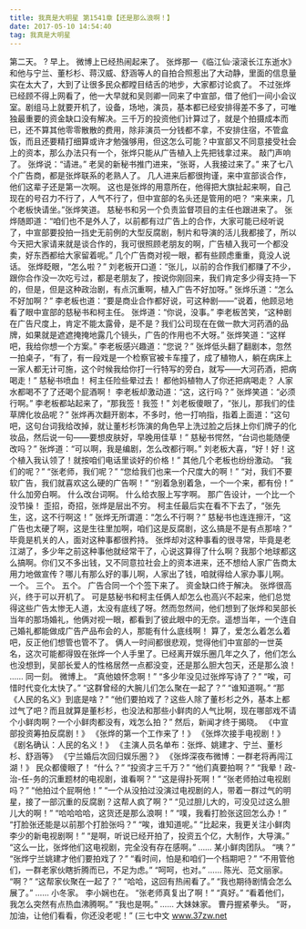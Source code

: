 ```yaml
---
title: 我真是大明星 第1541章【还是那么浪啊！】
date: 2017-05-10 14:54:40
tag: 我真是大明星
---
```


第二天。 ?
早上。
微博上已经热闹起来了。
张烨那一《临江仙·滚滚长江东逝水》和他与宁兰、董杉杉、蒋汉威、舒涵等人的自拍合照惹出了大动静，里面的信息量实在太大了，大到了让很多民众都瞠目结舌的地步，大家都讨论疯了。
不过张烨已经顾不得上网看了，他一大早就和吴则卿一同来了中宣部，借了他们一间小会议室。剧组马上就要开机了，设备，场地，演员，基本都已经安排得差不多了，可唯独最重要的资金缺口没有解决。三千万的投资他们计算过了，就是个拍摄成本而已，还不算其他零零散散的费用，除非演员一分钱都不拿，不安排住宿，不管盒饭，而且还要精打细算或许才勉强够用，但这怎么可能？中宣部又不同意接受社会上的资本，那么办法只有一个，张烨只能从广告植入上先把钱拿过来。
敲门声响了。
张烨说：“请进。”
老吴的新秘书推门进来，“张哥，人我接过来了。”
来了七八个广告商，都是张烨联系的老熟人了。
几人进来后都很拘谨，来中宣部谈合作，他们这辈子还是第一次啊。
这也是张烨的用意所在，他得把大旗扯起来啊，自己现在的号召力不行了，人气不行了，但中宣部的名头还是管用的吧？
“来来来，几个老板快请坐。”张烨笑道。
慈秘书和另一个负责监督项目的主任也跟进来了。
张烨随即道：“咱们也不是外人了，以前都有过广告上的合作，大家可能已经听说了，中宣部要投拍一挡史无前例的大型反腐剧，制片和导演的活儿我都接了，所以今天把大家请来就是谈合作的，我可很照顾老朋友的啊，广告植入我可一个都没卖，好东西都给大家留着呢。”
几个广告商对视一眼，都有些顾虑重重，竟没人说话。
张烨眨眼，“怎么啦？”
刘老板开口道：“张儿，以前的合作我们都赚了不少，跟你合作没一次吃亏过，都是老朋友了，按说你刚回来，我们肯定多少得支持一下的，但是，但是这种政治剧，有点沉重啊，植入广告不好加呀。”
张烨乐道：“怎么不好加啊？”
李老板也道：“要是商业合作都好说，可这种剧——”说着，他顾忌地看了眼中宣部的慈秘书和柯主任。
张烨道：“你说，没事。”
李老板苦笑，“这种剧在广告尺度上，肯定不能太露骨，是不是？我们公司现在在做一款大河药酒的品牌，如果就是遮遮掩掩地露几个镜头，广告的作用也不大呀。”
张烨笑道：“这样吧，我给你想一个方案。”
李老板感兴趣道：“您说？”
张烨低头翻了翻剧本，忽然一拍桌子，“有了，有一段戏是一个检察官被卡车撞了，成了植物人，躺在病床上一家人都无计可施，这个时候我给你打一行特写的旁白，就写——大河药酒，把病喝走！”
慈秘书喷血！
柯主任险些晕过去！
都他妈植物人了你还把病喝走？
人家水都喝不了了还喝个屁酒啊！
李老板却激动道：“这，这行吗？”
张烨笑道：“必须行啊。”
李老板都站起来了，“那我签！我签！”
刘老板傻眼了，“张儿，那我们的佳草牌化妆品呢？”
张烨再次翻开剧本，不多时，他一打响指，指着上面道：“这句吧，这句台词我给改掉，就让董杉杉饰演的角色早上洗过脸之后抹上你们牌子的化妆品，然后说一句——要想皮肤好，早晚用佳草！”
慈秘书愕然，“台词也能随便改吗？”
张烨道：“可以啊，我是编剧，怎么改都行啊。”
刘老板大喜，“好！好！这个植入我认领了！就按咱们电话里谈好的价格！”
其他几个老板也纷纷激动。
“我们的呢？”
“张老师，我们呢？”
“您给我们也来一个尺度大的啊！”
“对，我们不要软广告，我们就喜欢这么硬的广告啊！”
“别着急别着急，一个一个来，都有份！”
什么加旁白啊。
什么改台词啊。
什么给衣服上写字啊。
那广告设计，一个比一个没节操！
歪招，奇招，张烨是层出不穷。
柯主任最后实在看不下去了，“张先生，这，这不行啊这！”
张烨无所谓道：“怎么不行啊？”
慈秘书也连连擦汗，“这广告也太硬了啊，这是生往里加啊，咱们这是反腐剧，这么搞是不是有点那啥？”
毕竟是机关的人，面对这种事都很矜持。
张烨却对这种事看的很寻常，毕竟是老江湖了，多少年之前这种事他就经常干了，心说这算得了什么啊？我那个地球都这么搞啊。你们又不多出钱，又不同意拉社会上的资本进来，还不想给人家广告商太用力地做宣传？哪儿有那么好的事儿啊，人家出了钱，咱就得给人家办事儿啊。
一个。
三个。
五个。
广告合同一个个签下来了。
资金缺口终于解决。
张烨很高兴，终于可以开机了。
可是慈秘书和柯主任俩人却怎么也高兴不起来，他们总觉得这些广告太惨无人道，太没有底线了呀。然而忽然间，他们想到了张烨和吴部长当年的那场婚礼，他俩对视一眼，都看到了彼此眼中的无奈。遥想当年，一个连自己婚礼都能做成广告产品布会的人，那能有什么底线啊！
算了，爱怎么着怎么着吧，反正他们想管也管不了。
俩人一时间都很悲观，觉得他们中宣部的一世英名，这次可能都得毁在张烨一个人手里了。已经离开娱乐圈几年之久了，他们怎么也没想到，吴部长爱人的性格居然一点都没变，还是那么胆大包天，还是那么浪！
……
同一刻。
微博上。
“真他娘怀念啊！”
“多少年没见过张烨写诗了？”
“唉，可惜时代变化太快了。”
“这群曾经的大腕儿们怎么聚在一起了？”
“谁知道啊。”
“那《人民的名义》到底是啥？”
“他们要拍戏了？这些人除了董杉杉之外，基本上都过气了吧？而且就算是董杉杉，也没法和那些小鲜肉的人气比啊，现在哪部戏不请个小鲜肉啊？一个小鲜肉都没有，戏怎么拍？”
然后，新闻才终于揭晓。
《中宣部投资筹拍反腐剧！》
《张烨的第一个工作来了！》
《张烨次接手电视剧！》
《剧名确认：人民的名义！》
《主演人员名单布：张烨、姚建才、宁兰、董杉杉、舒涵等》
《宁兰婚后次回归娱乐圈？》
《张烨深夜布微博：一群老将再闯江湖！》
民众都傻眼了！
“什么？”
“投资才三千万？”
“他们真要拍啊？”
“我晕！政-治-任-务的沉重题材的电视剧，谁看啊？”
“这是得扑死啊！”
“张老师拍过电视剧吗？”
“他拍过个屁啊他！”
“一个从没拍过没演过电视剧的人，带着一群过气的明星，接了一部沉重的反腐剧？这帮人疯了啊？”
“见过胆儿大的，可没见过这么胆儿大的啊！”
“哈哈哈哈，这货还是那么浪啊！”
“噗，我看打脸张这回怎么办！”
“打脸张还能是以前那个打脸张吗？”
“唉，谁知道呢。”
“比起来，我更关注小鲜肉李少的新电视剧啊！”
“是啊，听说已经开拍了，投资五个亿，大制作，大导演。”
“这么一比，张烨他们这电视剧，完全没有存在感啊。”
……
某小鲜肉团队。
“咦？”
“张烨宁兰姚建才他们要拍戏了？”
“看时间，怕是和咱们一个档期吧？”
“不用管他们，一群老家伙瞎折腾而已，不足为虑。”
“呵呵，也对。”
……
陈光、范文丽家。
“啊？”
“这帮家伙聚在一起了？”
“哈哈，这回有热闹看了。”
“我也期待剧情会怎么展了。”
……
小冬家。
李小娴也在。
“张老师真复出了啊！”
“真好。”
“看着他们，我怎么突然有点热血沸腾啊。”
“我也是啊。”
……
大妹妹家。
曹丹握紧拳头。
“哥，加油，让他们看看，你还没老呢！”
(三七中文 www.37zw.net